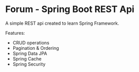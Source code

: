 # Forum - Spring Boot REST Api

A simple REST api created to learn Spring Framework.

Features:

- CRUD operations
- Pagination & Ordering
- Spring Data JPA
- Spring Cache
- Spring Security